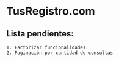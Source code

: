 # TusRegistro.com

## Lista pendientes:
    1. Factorizar funcionalidades.
    2. Paginación por cantidad de consultas